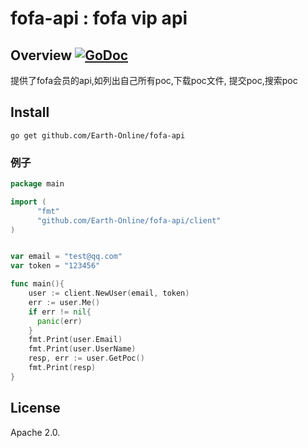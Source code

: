 # fofa-api : fofa vip api

## Overview [![GoDoc](https://godoc.org/github.com/Earth-Online/fofa-api?status.svg)](https://godoc.org/github.com/Earth-Online/fofa-api)

提供了fofa会员的api,如列出自己所有poc,下载poc文件, 提交poc,搜索poc

## Install

```
go get github.com/Earth-Online/fofa-api
```

### 例子
```go
package main

import (
	  "fmt"
      "github.com/Earth-Online/fofa-api/client"
)


var email = "test@qq.com"
var token = "123456"

func main(){
    user := client.NewUser(email, token)
    err := user.Me()
    if err != nil{
      panic(err)  
    } 
    fmt.Print(user.Email)
    fmt.Print(user.UserName)
    resp, err := user.GetPoc()
    fmt.Print(resp)
}
```
## License
Apache 2.0.

